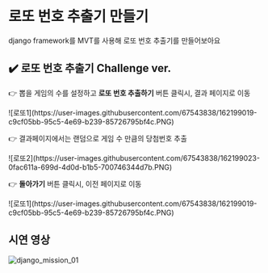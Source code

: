 # 로또 번호 추출기 만들기
django framework를 MVT를 사용해 로또 번호 추출기를 만들어보아요

## ✔️ 로또 번호 추출기 Challenge ver.

<p>👉 뽑을 게임의 수를 설정하고 <b>로또 번호 추출하기</b> 버튼 클릭시, 결과 페이지로 이동</p>
![로또1](https://user-images.githubusercontent.com/67543838/162199019-c9cf05bb-95c5-4e69-b239-85726795bf4c.PNG)

<p>👉 결과페이지에서는 랜덤으로 게임 수 만큼의 당첨번호 추출</p>
![로또2](https://user-images.githubusercontent.com/67543838/162199023-0fac611a-699d-4d0d-b1b5-700746344d7b.PNG)

<p>👉 <b>돌아가기</b> 버튼 클릭시, 이전 페이지로 이동</p>
![로또1](https://user-images.githubusercontent.com/67543838/162199019-c9cf05bb-95c5-4e69-b239-85726795bf4c.PNG)

## 시연 영상
![django_mission_01](https://user-images.githubusercontent.com/67543838/160998831-29a0a1c3-d5a3-424a-9c7c-89c3c219b5aa.gif)
